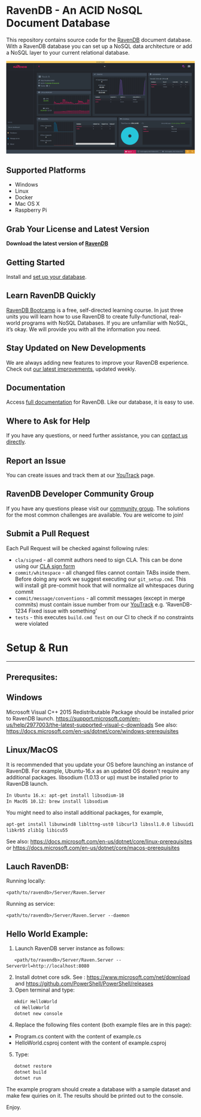 ﻿# RavenDB - An ACID NoSQL Document Database

This repository contains source code for the [RavenDB](https://ravendb.net/) document database. With a RavenDB database you can set up a NoSQL data architecture or add a NoSQL layer to your current relational database. 

![RavenDb Studio](docs/readmeScreenshot.png)

Supported Platforms
--------------

- Windows
- Linux
- Docker
- Mac OS X
- Raspberry Pi

Grab Your License and Latest Version
------------------------
**Download the latest version of [RavenDB](https://ravendb.net/downloads#server/dev)**

Getting Started
--------------
Install and [set up your database](https://ravendb.net/docs/article-page/latest/csharp/start/getting-started).

Learn RavenDB Quickly 
------------
[RavenDB Bootcamp](https://ravendb.net/learn) is a free, self-directed learning course. In just three units you will learn how to use RavenDB to create fully-functional, real-world programs with NoSQL Databases. If you are unfamiliar with NoSQL, it’s okay. We will provide you with all the information you need.

Stay Updated on New Developments
------------------
We are always adding new features to improve your RavenDB experience. Check out [our latest improvements](https://ravendb.net/docs/article-page/latest/csharp/start/whats-new), updated weekly. 

Documentation
------------
Access [full documentation](https://ravendb.net/docs/article-page/latest/csharp) for RavenDB. Like our database, it is easy to use. 

Where to Ask for Help
---------------------
If you have any questions, or need further assistance, you can [contact us directly](https://ravendb.net/contact).

Report an Issue
---------------
You can create issues and track them at our [YouTrack](http://issues.hibernatingrhinos.com/) page.

RavenDB Developer Community Group
---------------------------------
If you have any questions please visit our [community group](http://groups.google.com/group/ravendb/). The solutions for the most common challenges are available. You are welcome to join!

Submit a Pull Request
----------------------
Each Pull Request will be checked against following rules:

- `cla/signed` - all commit authors need to sign CLA. This can be done using our [CLA sign form](http://ravendb.net/contributors/cla/sign)
- `commit/whitespace` - all changed files cannot contain TABs inside them. Before doing any work we suggest executing our `git_setup.cmd`. This will install git pre-commit hook that will normalize all whitespaces during commit
- `commit/message/conventions` - all commit messages (except in merge commits) must contain issue number from our [YouTrack](http://issues.hibernatingrhinos.com) e.g. 'RavenDB-1234 Fixed issue with something'
- `tests` - this executes `build.cmd Test` on our CI to check if no constraints were violated


# Setup & Run
--------------

Prerequsites:
------------

Windows
-------
Microsoft Visual C++ 2015 Redistributable Package should be installed prior to RavenDB launch.
https://support.microsoft.com/en-us/help/2977003/the-latest-supported-visual-c-downloads
See also: https://docs.microsoft.com/en-us/dotnet/core/windows-prerequisites


Linux/MacOS
-----------
It is recommended that you update your OS before launching an instance of RavenDB.
For example, Ubuntu-16.x as an updated OS doesn't require any additional packages.
libsodium (1.0.13 or up) must be installed prior to RavenDB launch. 
```
In Ubuntu 16.x: apt-get install libsodium-18 
In MacOS 10.12: brew install libsodium
```
You might need to also install additional packages, for example, 
```
apt-get install libunwind8 liblttng-ust0 libcurl3 libssl1.0.0 libuuid1 libkrb5 zlib1g libicu55
```

See also: https://docs.microsoft.com/en-us/dotnet/core/linux-prerequisites or 
https://docs.microsoft.com/en-us/dotnet/core/macos-prerequisites

Lauch RavenDB:
-------------
Running locally:
```
<path/to/ravendb>/Server/Raven.Server
```

Running as service:
```
<path/to/ravendb>/Server/Raven.Server --daemon
```

Hello World Example:
--------------------
1. Launch RavenDB server instance as follows:
```
   <path/to/ravendb>/Server/Raven.Server --ServerUrl=http://localhost:8080
```
2. Install dotnet core sdk. See : https://www.microsoft.com/net/download and https://github.com/PowerShell/PowerShell/releases
3. Open terminal and type:

```
   mkdir HelloWorld
   cd HelloWorld
   dotnet new console 
```

4. Replace the following files content (both example files are in this page):
 - Program.cs content with the content of example.cs 
 -  HelloWorld.csproj content with the content of example.csproj 

5. Type:
```
   dotnet restore
   dotnet build
   dotnet run
```
The example program should create a database with a sample dataset and make few quiries on it. The results should be printed out to the console.

Enjoy.

